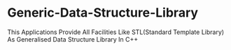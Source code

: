 # Generic-Data-Structure-Library
This Applications Provide All Facilities Like STL(Standard Template Library) As Generalised Data Structure Library In C++
